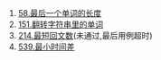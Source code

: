1. [58.最后一个单词的长度](https://github.com/Sihan-Tan/-algorithm-learning/blob/master/58.%E6%9C%80%E5%90%8E%E4%B8%80%E4%B8%AA%E5%8D%95%E8%AF%8D%E7%9A%84%E9%95%BF%E5%BA%A6.js)
2. [151.翻转字符串里的单词](https://github.com/Sihan-Tan/-algorithm-learning/blob/master/151.%E7%BF%BB%E8%BD%AC%E5%AD%97%E7%AC%A6%E4%B8%B2%E9%87%8C%E7%9A%84%E5%8D%95%E8%AF%8D.js)
2. [214.最短回文数](https://github.com/Sihan-Tan/-algorithm-learning/blob/master/214.%E6%9C%80%E7%9F%AD%E5%9B%9E%E6%96%87%E4%B8%B2.js)(未通过,最后用例超时)
3. [539.最小时间差](https://github.com/Sihan-Tan/-algorithm-learning/blob/master/539.%E6%9C%80%E5%B0%8F%E6%97%B6%E9%97%B4%E5%B7%AE.js)
